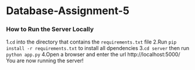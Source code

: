 # Database-Assignment-5

### How to Run the Server Locally

1.`cd` into the directory that contains the `requirements.txt` file
2.Run `pip install -r requirements.txt` to install all dpendencies
3.`cd server` then run `python app.py`
4.Open a browser and enter the url http://localhost:5000/ You are now running the server!